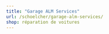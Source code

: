 ```yaml
---
title: "Garage ALM Services"
url: /schoelcher/garage-alm-services/
shop: réparation de voitures
---
```

